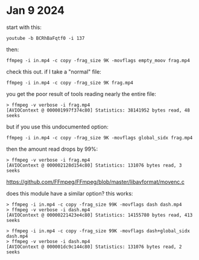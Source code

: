 # Jan 9 2024

start with this:

~~~
youtube -b BCRhBaFqtf0 -i 137
~~~

then:

~~~
ffmpeg -i in.mp4 -c copy -frag_size 9K -movflags empty_moov frag.mp4
~~~

check this out. if I take a "normal" file:

~~~
ffmpeg -i in.mp4 -c copy -frag_size 9K frag.mp4
~~~

you get the poor result of tools reading nearly the entire file:

~~~
> ffmpeg -v verbose -i frag.mp4
[AVIOContext @ 000001997f374c80] Statistics: 38141952 bytes read, 48 seeks
~~~

but if you use this undocumented option:

~~~
ffmpeg -i in.mp4 -c copy -frag_size 9K -movflags global_sidx frag.mp4
~~~

then the amount read drops by 99%:

~~~
> ffmpeg -v verbose -i frag.mp4
[AVIOContext @ 000002128d154c80] Statistics: 131076 bytes read, 3 seeks
~~~

https://github.com/FFmpeg/FFmpeg/blob/master/libavformat/movenc.c

does this module have a similar option? this works:

~~~
> ffmpeg -i in.mp4 -c copy -frag_size 99K -movflags dash dash.mp4
> ffmpeg -v verbose -i dash.mp4
[AVIOContext @ 00000221423e4c80] Statistics: 14155780 bytes read, 413 seeks

> ffmpeg -i in.mp4 -c copy -frag_size 99K -movflags dash+global_sidx dash.mp4
> ffmpeg -v verbose -i dash.mp4
[AVIOContext @ 000001dc9c144c80] Statistics: 131076 bytes read, 2 seeks
~~~
